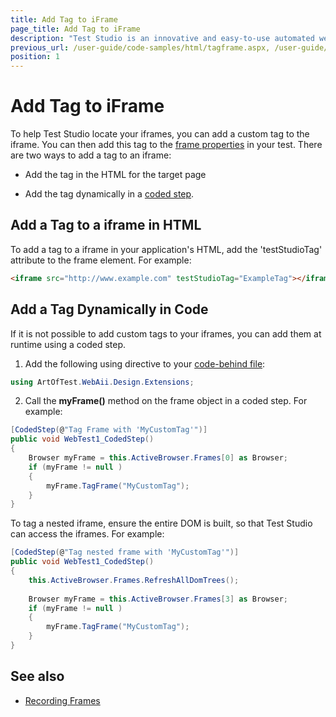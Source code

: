 ```yaml
---
title: Add Tag to iFrame
page_title: Add Tag to iFrame
description: "Test Studio is an innovative and easy-to-use automated web, WPF and load testing solution. Test Studio tests support essential technologies like ASP.NET AJAX, Silverlight, PHP and MVC. HTML5, Testing framework, functional testing, performance testing, load testing, exploratory testing, manual testing."
previous_url: /user-guide/code-samples/html/tagframe.aspx, /user-guide/code-samples/html/tagframe
position: 1
---
```

# Add Tag to iFrame

To help Test Studio locate your iframes, you can add a custom tag to the iframe. You can then add this tag to the <a href="/getting-started/test-recording/Frames" target="_blank">frame properties</a> in your test. There are two ways to add a tag to an iframe:

* Add the tag in the HTML for the target page

* Add the tag dynamically in a <a href="/features/custom-steps/script-step" target="_blank">coded step</a>.

## Add a Tag to a iframe in HTML

To add a tag to a iframe in your application's HTML, add the 'testStudioTag' attribute to the frame element. For example:

````HTML
<iframe src="http://www.example.com" testStudioTag="ExampleTag"></iframe>
````

## Add a Tag Dynamically in Code

If it is not possible to add custom tags to your iframes, you can add them at runtime using a coded step.

1. Add the following using directive to your <a href="/advanced-topics/coded-steps/code-behind-file" target="_blank">code-behind file</a>:

````C#
using ArtOfTest.WebAii.Design.Extensions;
````

2. Call the **myFrame()** method on the frame object in a coded step. For example:

````C#
[CodedStep(@"Tag Frame with 'MyCustomTag'")]
public void WebTest1_CodedStep()
{
	Browser myFrame = this.ActiveBrowser.Frames[0] as Browser;
	if (myFrame != null )
	{
		myFrame.TagFrame("MyCustomTag");
	}          
}
````

To tag a nested iframe, ensure the entire DOM is built, so that Test Studio can access the iframes. For example:

````C#
[CodedStep(@"Tag nested frame with 'MyCustomTag'")]
public void WebTest1_CodedStep()
{
    this.ActiveBrowser.Frames.RefreshAllDomTrees();
 
    Browser myFrame = this.ActiveBrowser.Frames[3] as Browser;
    if (myFrame != null )
    {
        myFrame.TagFrame("MyCustomTag");
    }           
}
````

## See also

* <a href="/getting-started/test-recording/Frames" target="_blank">Recording Frames</a>